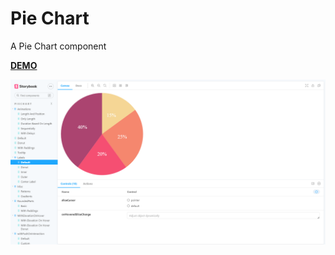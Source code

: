 
# Pie Chart
A Pie Chart component

__[DEMO](https://tanyaignatenko.github.io/pie-chart/stories)__

![App demo](src/stories/img/demo.png)
